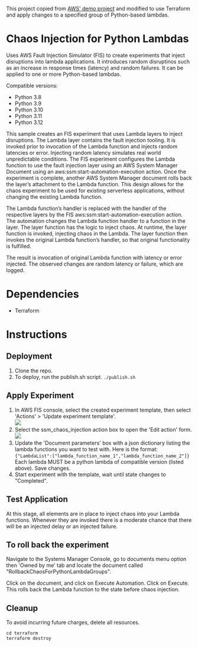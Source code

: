 This project copied from [AWS' demo project](https://github.com/aws-samples/chaosinjection-lambda-samples) and modified to use Terraform and apply changes to a specified group of Python-based lambdas.


# Chaos Injection for Python Lambdas
Uses AWS Fault Injection Simulator (FIS) to create experiments that inject disruptions into lambda applications. It introduces random disruptinos such as an increase in response times (latency) and random failures. It can be applied to one or more Python-based lambdas.

Compatible versions:
- Python 3.8
- Python 3.9
- Python 3.10
- Python 3.11
- Python 3.12

This sample creates an FIS experiment that uses Lambda layers to inject disruptions. The Lambda layer contains the fault injection tooling. It is invoked prior to invocation of the Lambda function and injects random latencies or error. Injecting random latency simulates real world unpredictable conditions. The FIS experiment configures the Lambda function to use the fault injection layer using an AWS System Manager Document using an aws:ssm:start-automation-execution action. Once the experiment is complete, another AWS System Manager document rolls back the layer’s attachment to the Lambda function. This design allows for the chaos experiment to be used for existing serverless applications, without changing the existing Lambda function. 

The Lambda function’s handler is replaced with the handler of the respective layers by the FIS aws:ssm:start-automation-execution action. The automation changes the Lambda function handler to a function in the layer. The layer function has the logic to inject chaos. At runtime, the layer function is invoked, injecting chaos in the Lambda. The layer function then invokes the original Lambda function’s handler, so that original functionality is fulfilled. 

The result is invocation of original Lambda function with latency or error injected. The observed changes are random latency or failure, which are logged.


# Dependencies
- Terraform

# Instructions
## Deployment
1. Clone the repo.
2. To deploy, run the publish.sh script.
```./publish.sh```

## Apply Experiment
1. In AWS FIS console, select the created experiment template, then select 'Actions' > 'Update experiment template'. \
![](./readme_assets/FIS_1.png)
2. Select the ssm_chaos_injection action box to open the 'Edit action' form. \
![](./readme_assets/FIS_2.png)
3. Update the 'Document parameters' box with a json dictionary listing the lambda functions you want to test with. Here is the format: ```{"LambdaList":["lambda_function_name_1","lambda_function_name_2"]}``` Each lambda MUST be a python lambda of compatible version (listed above). Save changes.
4. Start experiment with the template, wait until state changes to "Completed". 


## Test Application
At this stage, all elements are in place to inject chaos into your Lambda functions. Whenever they are invoked there is a moderate chance that there will be an injected delay or an injected failure.


## To roll back the experiment
Navigate to the Systems Manager Console, go to documents menu option then 'Owned by me' tab and locate the document called "RollbackChaosForPythonLambdaGroups".

Click on the document, and click on Execute Automation. Click on Execute. This rolls back the Lambda function to the state before chaos injection. 

## Cleanup
To avoid incurring future charges, delete all resources.
```
cd terraform
terraform destroy
```
